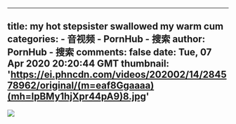 
---
title: my hot stepsister swallowed my warm cum
categories: 
    - 音视频
    - PornHub - 搜索
author: PornHub - 搜索
comments: false
date: Tue, 07 Apr 2020 20:20:44 GMT
thumbnail: 'https://ei.phncdn.com/videos/202002/14/284578962/original/(m=eaf8Ggaaaa)(mh=lpBMy1hjXpr44pA9)8.jpg'
---

<div>   
<img src="https://ei.phncdn.com/videos/202002/14/284578962/original/(m=eaf8Ggaaaa)(mh=lpBMy1hjXpr44pA9)8.jpg" referrerpolicy="no-referrer">  
</div>
            